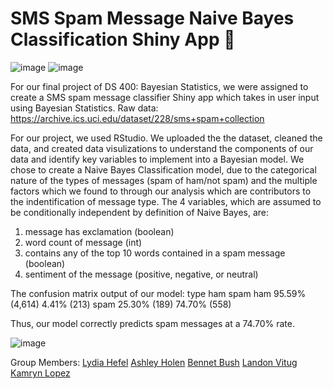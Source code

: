 # SMS Spam Message Naive Bayes Classification Shiny App 📩

![image](https://github.com/user-attachments/assets/9e71d778-bff4-46e7-bd90-4c6ebccd396c) ![image](https://github.com/user-attachments/assets/e937eb63-d60a-45eb-81b2-c91afa01bde3)


For our final project of DS 400: Bayesian Statistics, we were assigned to create a SMS spam message classifier Shiny app which takes in user input using Bayesian Statistics. Raw data: https://archive.ics.uci.edu/dataset/228/sms+spam+collection

For our project, we used RStudio. We uploaded the the dataset, cleaned the data, and created data visulizations to understand the components of our data and identify key variables to implement into a Bayesian model. We chose to create a Naive Bayes Classification model, due to the categorical nature of the types of messages (spam of ham/not spam) and the multiple factors which we found to through our analysis which are contributors to the indentification of message type. The 4 variables, which are assumed to be conditionally independent by definition of Naive Bayes, are: 
1) message has exclamation (boolean)
2) word count of message (int)
3) contains any of the top 10 words contained in a spam message (boolean)
4) sentiment of the message (positive, negative, or neutral)

The confusion matrix output of our model: 
 type            ham         spam
 ham 95.59% (4,614)  4.41% (213)
 spam 25.30%   (189) 74.70% (558)

 Thus, our model correctly predicts spam messages at a 74.70% rate. 

 ![image](https://github.com/user-attachments/assets/fdc27659-39a0-4577-a7b1-2ef91391df2f)

 Group Members: 
[Lydia Hefel](https://github.com/lydiahefel)
[Ashley Holen](https://github.com/ashleyholen)
[Bennet Bush](https://github.com/0xw1nn13)
[Landon Vitug](https://github.com/landonv808)
[Kamryn Lopez](https://github.com/kamrynlopez)



 

   


